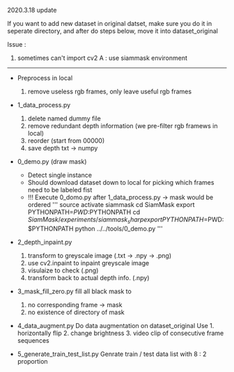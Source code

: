 2020.3.18 update

If you want to add new dataset in original datset, 
make sure you do it in seperate directory, and after do steps below,
move it into dataset_original

Issue : 
1. sometimes can't import cv2
    A : use siammask environment

---
* Preprocess in local 
    1. remove useless rgb frames, only leave useful rgb frames

* 1_data_process.py
    1. delete named dummy file
    2. remove redundant depth information (we pre-filter rgb framews in local)
    3. reorder (start from 00000)
    4. save depth txt -> numpy

* 0_demo.py (draw mask) 
    * Detect single instance
    * Should download dataset down to local for picking which frames need to be labeled fist 
    * !!! Execute 0_domo.py after 1_data_process.py -> mask would be ordered
    '''
    source activate siammask
    cd SiamMask
    export PYTHONPATH=$PWD:$PYTHONPATH
    cd $SiamMask/experiments/siammask_sharp
    export PYTHONPATH=$PWD:$PYTHONPATH
    python ../../tools/0_demo.py
    '''

* 2_depth_inpaint.py
    1. transform to greyscale image (.txt -> .npy -> .png)
    2. use cv2.inpaint to inpaint greyscale image
    3. visulaize to check (.png)
    4. transform back to actual depth info. (.npy)

* 3_mask_fill_zero.py
    fill all black mask to 
    1. no corresponding frame -> mask
    2. no existence of directory of mask

* 4_data_augment.py
    Do data augmentation on dataset_original 
    Use 
        1. horizontally flip 
        2. change brightness 
        3. video clip of consecutive frame sequences

* 5_generate_train_test_list.py
    Genrate train / test data list with 8 : 2 proportion
